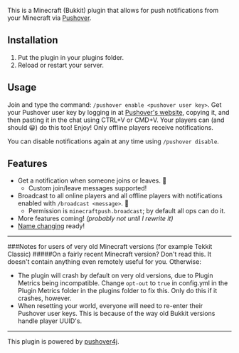 This is a Minecraft (Bukkit) plugin that allows for push notifications from your Minecraft via [Pushover](http://www.pushover.net/).

Installation
-----
1. Put the plugin in your plugins folder.
2. Reload or restart your server.

Usage
----
Join and type the command: `/pushover enable <pushover user key>`. Get your Pushover user key by logging in at [Pushover's website](http://www.pushover.net/), copying it, and then pasting it in the chat using CTRL+V or CMD+V. Your players can (and should 😀) do this too! Enjoy! Only offline players receive notifications.

You can disable notifications again at any time using `/pushover disable`.

Features
-----

- Get a notification when someone joins or leaves. 📲
   - Custom join/leave messages supported!
- Broadcast to all online players and all offline players with notifications enabled with `/broadcast <message>`. 📢
   - Permission is `minecraftpush.broadcast`; by default all ops can do it.
- More features coming! _(probably not until I rewrite it)_
- [Name changing](https://mojang.com/2014/04/minecraft-1-7-6-pre-release/) ready!

---------

###Notes for users of very old Minecraft versions (for example Tekkit Classic)
#####On a fairly recent Minecraft version? Don't read this. It doesn't contain anything even remotely useful for you. Otherwise:

- The plugin will crash by default on very old versions, due to Plugin Metrics being incompatible. Change `opt-out` to `true` in config.yml in the Plugin Metrics folder in the plugins folder to fix this. Only do this if it crashes, however.
- When resetting your world, everyone will need to re-enter their Pushover user keys. This is because of the way old Bukkit versions handle player UUID's.

-----

This plugin is powered by [pushover4j](https://github.com/sps/pushover4j).
